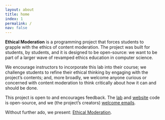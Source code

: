 ```yaml
---
layout: about
title: home
index: 1
permalink: /
nav: false
---
```


**Ethical Moderation** is a programming project that forces students to grapple with the ethics of content moderation. The
project was built for students, by students, and it is designed to be open-source: we want to be part of a larger wave of revamped ethics education in computer science.

We encourage instructors to incorporate this lab into their course; we challenge students to refine their ethical
thinking by engaging with the project’s contents; and, more broadly, we welcome anyone curious or concerned with content
moderation to think critically about how it can and should be done.

This project is open to and encourages feedback. The [lab](https://github.com/dylanirlbeck/hackillinois-2021) and [website](https://github.com/dylanirlbeck/content-moderation-lab) code is open-source, and we (the project’s creators) [welcome emails](https://dylanirlbeck.github.io/ethical-moderation/contact/).

Without further ado, we present: [Ethical Moderation](https://dylanirlbeck.github.io/ethical-moderation/project).

